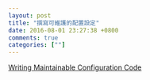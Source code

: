```yaml
---
layout: post
title: "撰寫可維護的配置設定"
date: 2016-08-01 23:27:38 +0800
comments: true
categories: [""]
---
```



<!-- more -->

[Writing Maintainable Configuration Code]

[Writing Maintainable Configuration Code]:https://www.infoq.com/articles/writing-maintainable-configuration-code